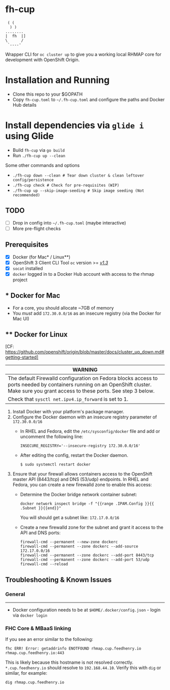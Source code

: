 # fh-cup
```
 ( (
  ) )
........
|  fh  |]
\      /
 `----'
```

Wrapper CLI for `oc cluster up` to give you a working local RHMAP core for development with OpenShift Origin.

# Installation and Running

* Clone this repo to your $GOPATH
* Copy `fh-cup.toml` to `~/.fh-cup.toml` and configure the paths and Docker Hub details
# Install dependencies via `glide i` using Glide
* Build `fh-cup` via `go build`
* Run `./fh-cup up --clean`

Some other commands and options

* `./fh-cup down --clean # Tear down cluster & clean leftover config/persistence`
* `./fh-cup check # Check for pre-requisites (WIP)`
* `./fh-cup up --skip-image-seeding # Skip image seeding (Not recommended)` 

## TODO
- [ ] Drop in config into `~/.fh-cup.toml` (maybe interactive)
- [ ] More pre-flight checks

## Prerequisites

- [x] Docker (for Mac* / Linux**)
- [x] OpenShift 3 Client CLI Tool `oc` version >= *[v1.3](https://github.com/openshift/origin/releases/tag/v1.3.1)*
- [x] `socat` installed
- [x] `docker` logged in to a Docker Hub account with access to the rhmap project

## * Docker for Mac
- For a core, you should allocate ~7GB of memory
- You *must* add `172.30.0.0/16` as an insecure registry (via the Docker for Mac UI)

## ** Docker for Linux

[CF: https://github.com/openshift/origin/blob/master/docs/cluster_up_down.md#getting-started]

| WARNING |
| ------- |
| The default Firewalld configuration on Fedora blocks access to ports needed by containers running on an OpenShift cluster. Make sure you grant access to these ports. See step 3 below. |
| Check that `sysctl net.ipv4.ip_forward` is set to 1. |

1. Install Docker with your platform's package manager.
2. Configure the Docker daemon with an insecure registry parameter of `172.30.0.0/16`
   - In RHEL and Fedora, edit the `/etc/sysconfig/docker` file and add or uncomment the following line:
     ```
     INSECURE_REGISTRY='--insecure-registry 172.30.0.0/16'
     ```

   - After editing the config, restart the Docker daemon.
     ```
     $ sudo systemctl restart docker
     ```
3. Ensure that your firewall allows containers access to the OpenShift master API (8443/tcp) and DNS (53/udp) endpoints.
   In RHEL and Fedora, you can create a new firewalld zone to enable this access:
   - Determine the Docker bridge network container subnet:
     ```
     docker network inspect bridge -f "{{range .IPAM.Config }}{{ .Subnet }}{{end}}"
     ```
     You will should get a subnet like: ```172.17.0.0/16```

   - Create a new firewalld zone for the subnet and grant it access to the API and DNS ports:
     ```
     firewall-cmd --permanent --new-zone dockerc
     firewall-cmd --permanent --zone dockerc --add-source 172.17.0.0/16
     firewall-cmd --permanent --zone dockerc --add-port 8443/tcp
     firewall-cmd --permanent --zone dockerc --add-port 53/udp
     firewall-cmd --reload
     ```

## Troubleshooting & Known Issues

### General
-------------------

* Docker configuration needs to be at `$HOME/.docker/config.json` - login via `docker login`

### FHC Core & MBaaS linking

If you see an error similar to the following:

```
fhc ERR! Error: getaddrinfo ENOTFOUND rhmap.cup.feedhenry.io rhmap.cup.feedhenry.io:443
```

This is likely because this hostname is not resolved correctly. `*.cup.feedhenry.io` should resolve to `192.168.44.10`. Verify this with `dig` or similar, for example:

```
dig rhmap.cup.feedhenry.io
```
